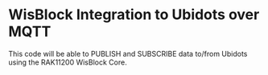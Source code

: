 # WisBlock Integration to Ubidots over MQTT

This code will be able to PUBLISH and SUBSCRIBE data to/from Ubidots using the RAK11200 WisBlock Core.

